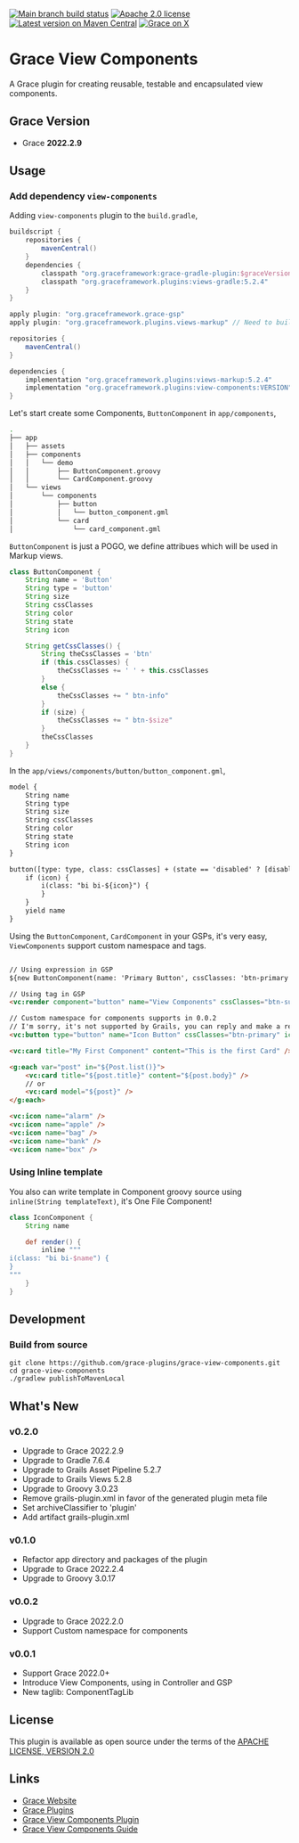 [![Main branch build status](https://github.com/grace-plugins/grace-view-components/workflows/Grace%20CI/badge.svg?style=flat)](https://github.com/grace-plugins/grace-view-components/actions?query=workflow%3A%Grace+CI%22)
[![Apache 2.0 license](https://img.shields.io/badge/License-APACHE%202.0-green.svg?logo=APACHE&style=flat)](https://opensource.org/licenses/Apache-2.0)
[![Latest version on Maven Central](https://img.shields.io/maven-central/v/org.graceframework.plugins/view-components.svg?label=Maven%20Central&logo=apache-maven&style=flat)](https://search.maven.org/search?q=g:org.graceframework.plugins)
[![Grace on X](https://img.shields.io/twitter/follow/graceframework?style=social)](https://x.com/graceframework)

# Grace View Components

A Grace plugin for creating reusable, testable and encapsulated view components.

## Grace Version

- Grace **2022.2.9**

## Usage

### Add dependency `view-components`

Adding `view-components` plugin to the `build.gradle`,

```gradle
buildscript {
    repositories {
        mavenCentral()
    }
    dependencies {
        classpath "org.graceframework:grace-gradle-plugin:$graceVersion"
        classpath "org.graceframework.plugins:views-gradle:5.2.4"
    }
}

apply plugin: "org.graceframework.grace-gsp"
apply plugin: "org.graceframework.plugins.views-markup" // Need to build Grace Markup Views

repositories {
    mavenCentral()
}

dependencies {
    implementation "org.graceframework.plugins:views-markup:5.2.4"
    implementation "org.graceframework.plugins:view-components:VERSION"
}

```

Let's start create some Components, `ButtonComponent` in `app/components`,

```bash
.
├── app
│   ├── assets
│   ├── components
│   │   └── demo
│   │       ├── ButtonComponent.groovy
│   │       └── CardComponent.groovy
│   └── views
│       └── components
│           ├── button
│           │   └── button_component.gml
│           └── card
│               └── card_component.gml

```

`ButtonComponent` is just a POGO, we define attribues which will be used in Markup views.

```groovy
class ButtonComponent {
    String name = 'Button'
    String type = 'button'
    String size
    String cssClasses
    String color
    String state
    String icon

    String getCssClasses() {
        String theCssClasses = 'btn'
        if (this.cssClasses) {
            theCssClasses += ' ' + this.cssClasses
        }
        else {
            theCssClasses += " btn-info"
        }
        if (size) {
            theCssClasses += " btn-$size"
        }
        theCssClasses
    }
}
```

In the `app/views/components/button/button_component.gml`,

```html
model {
    String name
    String type
    String size
    String cssClasses
    String color
    String state
    String icon
}

button([type: type, class: cssClasses] + (state == 'disabled' ? [disabled : ''] : [:]) + (color ? [style: 'color: ' + color] : [:])) {
    if (icon) {
        i(class: "bi bi-${icon}") {
        }
    }
    yield name
}
```

Using the `ButtonComponent`, `CardComponent` in your GSPs, it's very easy, `ViewComponents` support custom namespace and tags.

```html

// Using expression in GSP
${new ButtonComponent(name: 'Primary Button', cssClasses: 'btn-primary').render()}

// Using tag in GSP
<vc:render component="button" name="View Components" cssClasses="btn-success" icon="star" />

// Custom namespace for components supports in 0.0.2
// I'm sorry, it's not supported by Grails, you can reply and make a request if you are interested, go to https://github.com/grails/grails-gsp/issues/324
<vc:button type="button" name="Icon Button" cssClasses="btn-primary" icon="box" />

<vc:card title="My First Component" content="This is the first Card" />

<g:each var="post" in="${Post.list()}">
    <vc:card title="${post.title}" content="${post.body}" />
    // or
    <vc:card model="${post}" />
</g:each>

<vc:icon name="alarm" />
<vc:icon name="apple" />
<vc:icon name="bag" />
<vc:icon name="bank" />
<vc:icon name="box" />
```

### Using Inline template

You also can write template in Component groovy source using `inline(String templateText)`, it's One File Component!

```groovy
class IconComponent {
    String name

    def render() {
        inline """
i(class: "bi bi-$name") {
}
"""
    }
}
```

## Development

### Build from source

```
git clone https://github.com/grace-plugins/grace-view-components.git
cd grace-view-components
./gradlew publishToMavenLocal
```

## What's New

### v0.2.0

* Upgrade to Grace 2022.2.9
* Upgrade to Gradle 7.6.4
* Upgrade to Grails Asset Pipeline 5.2.7
* Upgrade to Grails Views 5.2.8
* Upgrade to Groovy 3.0.23
* Remove grails-plugin.xml in favor of the generated plugin meta file
* Set archiveClassifier to 'plugin'
* Add artifact grails-plugin.xml

### v0.1.0

* Refactor app directory and packages of the plugin
* Upgrade to Grace 2022.2.4
* Upgrade to Groovy 3.0.17

### v0.0.2

* Upgrade to Grace 2022.2.0
* Support Custom namespace for components

### v0.0.1

* Support Grace 2022.0+
* Introduce View Components, using in Controller and GSP
* New taglib: ComponentTagLib


## License

This plugin is available as open source under the terms of the [APACHE LICENSE, VERSION 2.0](http://apache.org/Licenses/LICENSE-2.0)

## Links

- [Grace Website](https://github.com/graceframework/grace-framework)
- [Grace Plugins](https://github.com/grace-plugins)
- [Grace View Components Plugin](https://github.com/grace-plugins/grace-view-components)
- [Grace View Components Guide](https://github.com/grace-guides/gs-view-components)

